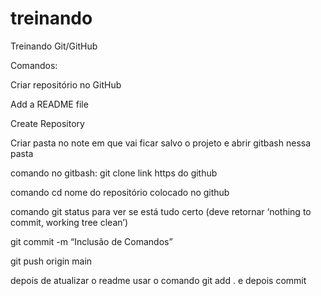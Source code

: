 # treinando
Treinando Git/GitHub

Comandos:

Criar repositório no GitHub

Add a README file

Create Repository

Criar pasta no note em que vai ficar salvo o projeto e abrir gitbash nessa pasta 

comando no gitbash: git clone link https do github

comando cd nome do repositório colocado no github

comando git status para ver se está tudo certo (deve retornar ‘nothing to commit, working tree clean’)

git commit -m “Inclusão de Comandos”

git push origin main


depois de atualizar o readme usar o comando git add . e depois commit 